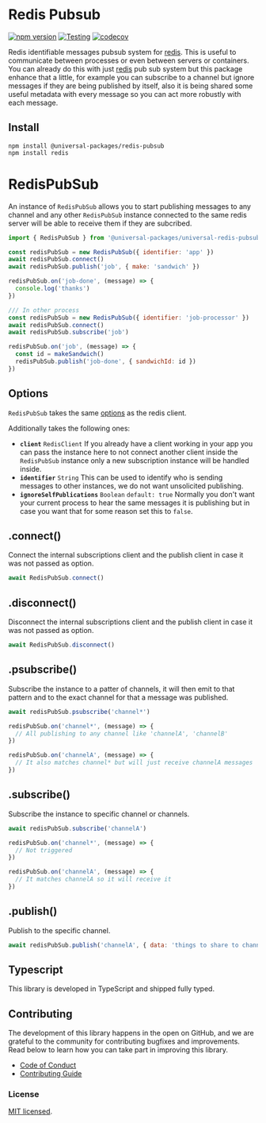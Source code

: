 # Redis Pubsub

[![npm version](https://badge.fury.io/js/@universal-packages%2Fredis-pubsub.svg)](https://www.npmjs.com/package/@universal-packages/redis-pubsub)
[![Testing](https://github.com/universal-packages/universal-redis-pubsub/actions/workflows/testing.yml/badge.svg)](https://github.com/universal-packages/universal-redis-pubsub/actions/workflows/testing.yml)
[![codecov](https://codecov.io/gh/universal-packages/universal-redis-pubsub/branch/main/graph/badge.svg?token=CXPJSN8IGL)](https://codecov.io/gh/universal-packages/universal-redis-pubsub)

Redis identifiable messages pubsub system for [redis](https://github.com/redis/node-redis). This is useful to communicate between processes or even between servers or containers. You can already do this with just [redis](https://github.com/redis/node-redis) pub sub system but this package enhance that a little, for example you can subscribe to a channel but ignore messages if they are being published by itself, also it is being shared some useful metadata with every message so you can act more robustly with each message.

## Install

```shell
npm install @universal-packages/redis-pubsub
npm install redis
```

# RedisPubSub

An instance of `RedisPubSub` allows you to start publishing messages to any channel and any other `RedisPubSub` instance connected to the same redis server will be able to receive them if they are subcribed.

```js
import { RedisPubSub } from '@universal-packages/universal-redis-pubsub'

const redisPubSub = new RedisPubSub({ identifier: 'app' })
await redisPubSub.connect()
await redisPubSub.publish('job', { make: 'sandwich' })

redisPubSub.on('job-done', (message) => {
  console.log('thanks')
})

/// In other process
const redisPubSub = new RedisPubSub({ identifier: 'job-processor' })
await redisPubSub.connect()
await redisPubSub.subscribe('job')

redisPubSub.on('job', (message) => {
  const id = makeSandwich()
  redisPubSub.publish('job-done', { sandwichId: id })
})
```

## Options

`RedisPubSub` takes the same [options](https://github.com/redis/node-redis/blob/master/docs/client-configuration.md) as the redis client.

Additionally takes the following ones:

- **`client`** `RedisClient`
  If you already have a client working in your app you can pass the instance here to not connect another client inside the `RedisPubSub` instance only a new subscription instance will be handled inside.
- **`identifier`** `String`
  This can be used to identify who is sending messages to other instances, we do not want unsolicited publishing.
- **`ignoreSelfPublications`** `Boolean` `default: true`
  Normally you don't want your current process to hear the same messages it is publishing but in case you want that for some reason set this to `false`.

## .connect()

Connect the internal subscriptions client and the publish client in case it was not passed as option.

```js
await RedisPubSub.connect()
```

## .disconnect()

Disconnect the internal subscriptions client and the publish client in case it was not passed as option.

```js
await RedisPubSub.disconnect()
```

## .psubscribe()

Subscribe the instance to a patter of channels, it will then emit to that pattern and to the exact channel for that a message was published.

```js
await redisPubSub.psubscribe('channel*')

redisPubSub.on('channel*', (message) => {
  // All publishing to any channel like 'channelA', 'channelB'
})

redisPubSub.on('channelA', (message) => {
  // It also matches channel* but will just receive channelA messages
})
```

## .subscribe()

Subscribe the instance to specific channel or channels.

```js
await redisPubSub.subscribe('channelA')

redisPubSub.on('channel*', (message) => {
  // Not triggered
})

redisPubSub.on('channelA', (message) => {
  // It matches channelA so it will receive it
})
```

## .publish()

Publish to the specific channel.

```js
await redisPubSub.publish('channelA', { data: 'things to share to channel A' })
```

## Typescript

This library is developed in TypeScript and shipped fully typed.

## Contributing

The development of this library happens in the open on GitHub, and we are grateful to the community for contributing bugfixes and improvements. Read below to learn how you can take part in improving this library.

- [Code of Conduct](./CODE_OF_CONDUCT.md)
- [Contributing Guide](./CONTRIBUTING.md)

### License

[MIT licensed](./LICENSE).
